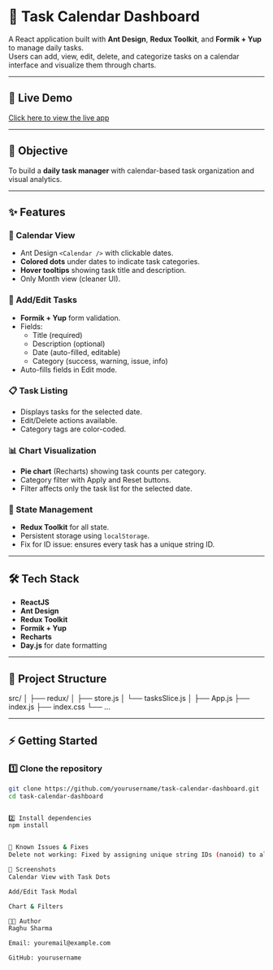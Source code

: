# 📅 Task Calendar Dashboard

A React application built with **Ant Design**, **Redux Toolkit**, and **Formik + Yup** to manage daily tasks.  
Users can add, view, edit, delete, and categorize tasks on a calendar interface and visualize them through charts.

---

## 🚀 Live Demo
[Click here to view the live app](https://your-vercel-or-netlify-link.com)  

---

## 🎯 Objective
To build a **daily task manager** with calendar-based task organization and visual analytics.

---

## ✨ Features

### 📆 Calendar View
- Ant Design `<Calendar />` with clickable dates.
- **Colored dots** under dates to indicate task categories.
- **Hover tooltips** showing task title and description.
- Only Month view (cleaner UI).

### 📝 Add/Edit Tasks
- **Formik + Yup** form validation.
- Fields:
  - Title (required)
  - Description (optional)
  - Date (auto-filled, editable)
  - Category (success, warning, issue, info)
- Auto-fills fields in Edit mode.

### 📋 Task Listing
- Displays tasks for the selected date.
- Edit/Delete actions available.
- Category tags are color-coded.

### 📊 Chart Visualization
- **Pie chart** (Recharts) showing task counts per category.
- Category filter with Apply and Reset buttons.
- Filter affects only the task list for the selected date.

### 💾 State Management
- **Redux Toolkit** for all state.
- Persistent storage using `localStorage`.
- Fix for ID issue: ensures every task has a unique string ID.

---

## 🛠️ Tech Stack
- **ReactJS**
- **Ant Design**
- **Redux Toolkit**
- **Formik + Yup**
- **Recharts**
- **Day.js** for date formatting

---

## 📂 Project Structure
src/
│
├── redux/
│ ├── store.js
│ └── tasksSlice.js
│
├── App.js
├── index.js
├── index.css
└── ...



---

## ⚡ Getting Started

### 1️⃣ Clone the repository
```bash
git clone https://github.com/yourusername/task-calendar-dashboard.git
cd task-calendar-dashboard


2️⃣ Install dependencies
npm install


🐛 Known Issues & Fixes
Delete not working: Fixed by assigning unique string IDs (nanoid) to all tasks, including those loaded from localStorage.

📸 Screenshots
Calendar View with Task Dots

Add/Edit Task Modal

Chart & Filters

👨‍💻 Author
Raghu Sharma

Email: youremail@example.com

GitHub: yourusername
